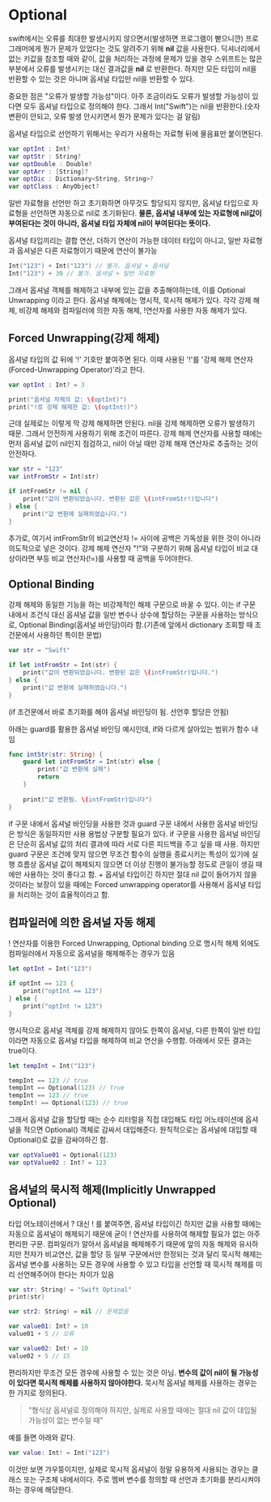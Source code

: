 # Optional

 swift에서는 오류를 최대한 발생시키지 않으면서(발생하면 프로그램이 뻗으니깐)  프로그래머에게 뭔가 문제가 있었다는 것도 알려주기 위해 **nil** 값을 사용한다. 딕셔너리에서 없는 키값을 참조할 때와 같이, 값을 처리하는 과정에 문제가 있을 경우 스위프트는 많은 부분에서 오류를 발생시키는 대신 결과값을 **nil** 로 반환한다. 하지만 모든 타입이 nil을 반환할 수 있는 것은 아니며 옵셔널 타입만 nil을 반환할 수 있다. 

중요한 점은 "오류가 발생할 가능성"이다. 아주 조금이라도 오류가 발생할 가능성이 있다면 모두 옵셔널 타입으로 정의해야 한다. 그래서 Int("Swift")는 nil을 반환한다.(숫자 변환이 안되고, 오류 발생 안시키면서 뭔가 문제가 있다는 걸 알림)

옵셔널 타입으로 선언하기 위해서는 우리가 사용하는 자료형 뒤에 물음표만 붙이면된다.

```swift
var optInt : Int?
var optStr : String?
var optDouble : Double?
var optArr : [String]?
var optDic : Dictionary<String, String>?
var optClass : AnyObject?
```

일반 자료형을 선언만 하고 초기화하면 아무것도 할당되지 않지만, 옵셔널 타입으로 자료형을 선언하면 자동으로 nil로 초기화된다. **물론, 옵셔널 내부에 있는 자료형에 nil값이 부여된다는 것이 아니라, 옵셔널 타입 자체에 nil이 부여된다는 뜻이다.**

옵셔널 타입끼리는 결합 연산, 더하기 연산이 가능한 데이터 타입이 아니고, 일반 자료형과 옵셔널은 다른 자료형이기 때문에 연산이 불가능

```swift
Int("123") + Int("123") // 불가. 옵셔널 + 옵셔널
Int("123") + 30 // 불가. 옵셔널 + 일반 자료형
```

그래서 옵셔널 객체를 해제하고 내부에 있는 값을 추출해야하는데, 이를 Optional Unwrapping 이라고 한다. 옵셔널 해제에는 명시적, 묵시적 해제가 있다. 각각 강제 해제, 비강제 해제와 컴파일러에 의한 자동 해제, !연산자를 사용한 자동 해제가 있다.

## Forced Unwrapping(강제 해제) 

옵셔널 타입의 값 뒤에 '!' 기호만 붙여주면 된다. 이때 사용된 '!'를 '강제 해제 연산자(Forced-Unwrapping Operator)'라고 한다.

```swift
var optInt : Int? = 3

print("옵셔널 자체의 값: \(optInt)")
print("!로 강제 해제한 값: \(optInt!)")
```

근데 실제로는 이렇게 막 강제 해제하면 안된다. nil을 강제 해제하면 오류가 발생하기 때문. 그래서 안전하게 사용하기 위해 조건이 따른다. 강제 해제 연산자를 사용할 때에는 먼저 옵셔널 값이 nil인지 점검하고, nil이 아닐 때만 강제 해재 연산자로 추출하는 것이 안전하다.

```swift
var str = "123"
var intFromStr = Int(str)

if intFromStr != nil {
    print("값이 변환되었습니다. 변환된 값은 \(intFromStr!)입니다")
} else {
    print("값 변환에 실패하였습니다.")
}
```

추가로, 여기서 intFromStr의 비교연산자 != 사이에 공백은 가독성을 위한 것이 아니라 의도적으로 넣은 것이다. 강제 해제 연산자 "!"와 구분하기 위해 옵셔널 타입이 비교 대상이라면 부등 비교 연산자(!=)를 사용할 때 공백을 두어야한다.

## Optional Binding

강제 해제와 동일한 기능을 하는 비강제적인 해제 구문으로 바꿀 수 있다. 이는 if 구문 내에서 조건식 대신 옵셔널 값을 일반 변수나 상수에 할당하는 구문을 사용하는 방식으로, Optional Binding(옵셔널 바인딩)이라 함.(기존에 앞에서 dictionary 조회할 때 조건문에서 사용하던 특이한 문법)

```swift
var str = "Swift"

if let intFromStr = Int(str) {
    print("값이 변환되었습니다. 변환된 값은 \(intFromStr)입니다.")
} else {
    print("값 변환에 실패하였습니다.")
}
```

(if 조건문에서 바로 초기화를 해야 옵셔널 바인딩이 됨. 선언후 할당은 안됨)

아래는 guard를 활용한 옵셔널 바인딩 예시인데, if와 다르게 살아있는 범위가 함수 내임

```swift
func intStr(str: String) {
    guard let intFromStr = Int(str) else {
        print("값 변환에 실패")
        return
    }
    
    print("값 변환됨. \(intFromStr)입니다")
}
```

if 구문 내에서 옵셔널 바인딩을 사용한 것과 guard 구문 내에서 사용한 옵셔널 바인딩은 방식은 동일하지만 사용 용법상 구분할 필요가 있다. if 구문을 사용한 옵셔널 바인딩은 단순히 옵셔널 값의 처리 결과에 따라 서로 다른 피드백을 주고 싶을 때 사용. 하지만 guard 구문은 조건에 맞지 않으면 무조건 함수의 실행을 종료시키는 특성이 있기에 실행 흐름상 옵셔널 값이 해제되지 않으면 더 이상 진행이 불가능할 정도로 큰일이 생길 때에만 사용하는 것이 좋다고 함. + 옵셔널 타입이긴 하지만 절대 nil 값이 들어가지 않을 것이라는 보장이 있을 때에는 Forced unwrapping operator를 사용해서 옵셔널 타입을 처리하는 것이 효율적이라고 함.

## 컴파일러에 의한 옵셔널 자동 해제

! 연산자를 이용한 Forced Unwrapping, Optional binding 으로 명시적 해제 외에도 컴파일러에서 자동으로 옵셔널을 해제해주는 경우가 있음

```swift
let optInt = Int("123")

if optInt == 123 {
    print("optInt == 123")
} else {
    print("optInt != 123")
}
```

명시적으로 옵셔널 객체를 강제 해제하지 않아도 한쪽이 옵셔널, 다른 한쪽이 일반 타입이라면 자동으로 옵셔널 타입을 해제하여 비교 연산을 수행함. 아래에서 모든 결과는 true이다.

```swift
let tempInt = Int("123")

tempInt == 123 // true
tempInt == Optional(123) // true
tempInt == 123 // true 
tempInt! == Optional(123) // true
```

그래서 옵셔널 값을 할당할 때는 순수 리터럴을 직접 대입해도 타입 어노테이션에 옵셔널을 적으면 Optional() 객체로 감싸서 대입해준다. 원칙적으로는 옵셔널에 대입할 때 Optional()로 값을 감싸야하긴 함.

```swift
var optValue01 = Optional(123)
var optValue02 : Int? = 123
```

## 옵셔널의 묵시적 해제(Implicitly Unwrapped Optional)

타입 어노테이션에서 ? 대신 ! 를 붙여주면, 옵셔널 타입이긴 하지만 값을 사용할 때에는 자동으로 옵셔널이 해제되기 때문에 굳이 ! 연산자를 사용하여 해제할 필요가 없는 아주 편리한 구문. 컴파일러가 알아서 옵셔널을 해제해주기 때문에 앞의 자동 해제와 유사하지만 전자가 비교연산, 값을 할당 등 일부 구문에서만 한정되는 것과 달리 묵시적 해제는 옵셔널 변수를 사용하는 모든 경우에 사용할 수 있고 타입을 선언할 때 묵시적 해제를 미리 선언해주어야 한다는 차이가 있음

```swift
var str: String! = "Swift Optinal"
print(str)

var str2: String! = nil // 문제없음

var value01: Int? = 10
value01 + 5 // 오류

var value02: Int! = 10
value02 + 5 // 15
```

편리하지만 무조건 모든 경우에 사용할 수 있는 것은 아님. **변수의 값이 nil이 될 가능성이 있다면 묵시적 해제를 사용하지 않아야한다.** 묵시적 옵셔널 해제를 사용하는 경우는 한 가지로 정의된다. 

> "형식상 옵셔널로 정의해야 하지만, 실제로 사용할 때에는 절대 nil 값이 대입될 가능성이 없는 변수일 때"

예를 들면 아래와 같다.

```swift
var value: Int! = Int("123")
```

이것만 보면 갸우뚱이지만, 실제로 묵시적 옵셔널이 정말 유용하게 사용되는 경우는 클래스 또는 구조체 내에서이다. 주로 멤버 변수를 정의할 때 선언과 초기화를 분리시켜야 하는 경우에 해당한다.